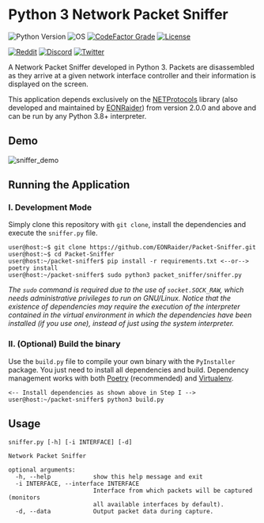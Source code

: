 # Python 3 Network Packet Sniffer

![Python Version](https://img.shields.io/badge/python-3.8+-blue?style=for-the-badge&logo=python)
![OS](https://img.shields.io/badge/OS-GNU%2FLinux-red?style=for-the-badge&logo=linux)
[![CodeFactor Grade](https://img.shields.io/codefactor/grade/github/EONRaider/Packet-Sniffer?label=CodeFactor&logo=codefactor&style=for-the-badge)](https://www.codefactor.io/repository/github/eonraider/packet-sniffer)
[![License](https://img.shields.io/github/license/EONRaider/Packet-Sniffer?style=for-the-badge)](https://github.com/EONRaider/Packet-Sniffer/blob/master/LICENSE)

[![Reddit](https://img.shields.io/badge/Reddit-EONRaider-FF4500?style=flat-square&logo=reddit)](https://www.reddit.com/user/eonraider)
[![Discord](https://img.shields.io/badge/Discord-EONRaider-7289DA?style=flat-square&logo=discord)](https://discord.gg/KVjWBptv)
[![Twitter](https://img.shields.io/badge/Twitter-eon__raider-38A1F3?style=flat-square&logo=twitter)](https://twitter.com/intent/follow?screen_name=eon_raider)

A Network Packet Sniffer developed in Python 3. Packets are disassembled
as they arrive at a given network interface controller and their information
is displayed on the screen.

This application depends exclusively on the [NETProtocols](https://github.com/EONRaider/NETProtocols) 
library (also developed and maintained by [EONRaider](https://github.com/EONRaider)) 
from version 2.0.0 and above and can be run by any Python 3.8+ interpreter.

## Demo
![sniffer_demo](https://user-images.githubusercontent.com/15611424/178045423-067df4ec-1853-400e-9b5a-10154cb6fcc1.gif)

## Running the Application
### I. Development Mode
Simply clone this repository with `git clone`, install the dependencies and execute the 
`sniffer.py` file.
```
user@host:~$ git clone https://github.com/EONRaider/Packet-Sniffer.git
user@host:~$ cd Packet-Sniffer
user@host:~/packet-sniffer$ pip install -r requirements.txt <--or--> poetry install
user@host:~/packet-sniffer$ sudo python3 packet_sniffer/sniffer.py
```

*The `sudo` command is required due to the use of `socket.SOCK_RAW`,
which needs administrative privileges to run on GNU/Linux. Notice
that the existence of dependencies may require the execution of the interpreter contained in
the virtual environment in which the dependencies have been installed (if you use one),
instead of just using the system interpreter.*

### II. (Optional) Build the binary
Use the `build.py` file to compile your own binary with the `PyInstaller` package. You just need to install all dependencies and build. 
Dependency management works with both [Poetry](https://python-poetry.org/) (recommended) and [Virtualenv](https://virtualenv.pypa.io/en/latest/). 
```
<-- Install dependencies as shown above in Step I -->
user@host:~/packet-sniffer$ python3 build.py
```

## Usage
```
sniffer.py [-h] [-i INTERFACE] [-d]

Network Packet Sniffer

optional arguments:
  -h, --help            show this help message and exit
  -i INTERFACE, --interface INTERFACE
                        Interface from which packets will be captured (monitors
                        all available interfaces by default).
  -d, --data            Output packet data during capture.
```


